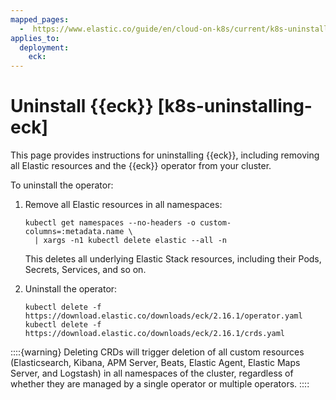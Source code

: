 ```yaml
---
mapped_pages:
  -  https://www.elastic.co/guide/en/cloud-on-k8s/current/k8s-uninstalling-eck.html
applies_to:
  deployment:
    eck:
---
```


# Uninstall {{eck}} [k8s-uninstalling-eck]

This page provides instructions for uninstalling {{eck}}, including removing all Elastic resources and the {{eck}} operator from your cluster.

To uninstall the operator:

1. Remove all Elastic resources in all namespaces:

    ```shell
    kubectl get namespaces --no-headers -o custom-columns=:metadata.name \
      | xargs -n1 kubectl delete elastic --all -n
    ```

    This deletes all underlying Elastic Stack resources, including their Pods, Secrets, Services, and so on.

2. Uninstall the operator:

    ```shell
    kubectl delete -f https://download.elastic.co/downloads/eck/2.16.1/operator.yaml
    kubectl delete -f https://download.elastic.co/downloads/eck/2.16.1/crds.yaml
    ```

::::{warning}
Deleting CRDs will trigger deletion of all custom resources (Elasticsearch, Kibana, APM Server, Beats, Elastic Agent, Elastic Maps Server, and Logstash) in all namespaces of the cluster, regardless of whether they are managed by a single operator or multiple operators.
::::